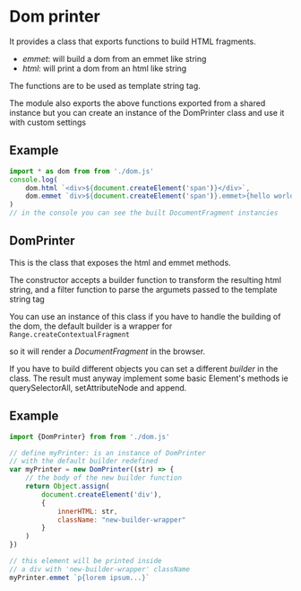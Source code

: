 Dom printer
===

It provides a class that exports functions to build HTML fragments.


- *emmet*: will build a dom from an emmet like string
- *html*: will print a dom from an html like string

The functions are to be used as template string tag.

The module also exports the above functions exported from a shared instance
but you can create an instance of the DomPrinter class and use it with custom
settings

Example
---

```javascript
import * as dom from from './dom.js'
console.log(
	dom.html `<div>${document.createElement('span')}</div>`,
	dom.emmet `div>${document.createElement('span')}.emmet>{hello world!}`
)
// in the console you can see the built DocumentFragment instancies
```

DomPrinter
---
This is the class that exposes the html and emmet methods.

The constructor accepts a builder function to transform the resulting
html string, and a filter function to parse the argumets passed to the
template string tag

You can use an instance of this class if you have to handle the building of the
dom, the default builder is a wrapper for `Range.createContextualFragment`

so it will render a *DocumentFragment* in the browser.

If you have to build different objects you can set a different *builder* in the
class. The result must anyway implement some basic Element's methods ie
querySelectorAll, setAttributeNode and append.

Example
---
```javascript
import {DomPrinter} from from './dom.js'

// define myPrinter: is an instance of DomPrinter
// with the default builder redefined
var myPrinter = new DomPrinter((str) => {
	// the body of the new builder function
	return Object.assign(
		document.createElement('div'),
		{
			innerHTML: str,
			className: "new-builder-wrapper"
		}
	)
})

// this element will be printed inside
// a div with 'new-builder-wrapper' className
myPrinter.emmet `p{lorem ipsum...}`
```
